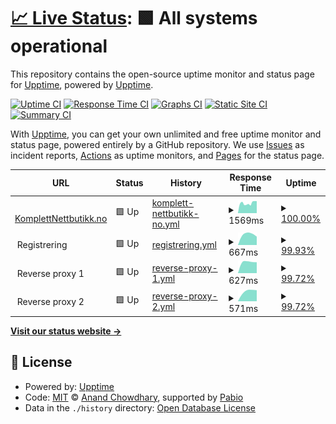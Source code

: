 # [📈 Live Status](https://upptime.github.io/upptime): <!--live status--> **🟩 All systems operational**

This repository contains the open-source uptime monitor and status page for [Upptime](https://upptime.js.org), powered by [Upptime](https://github.com/upptime/upptime).

[![Uptime CI](https://github.com/KomplettNettbutikk/status/workflows/Uptime%20CI/badge.svg)](https://github.com/KomplettNettbutikk/status/actions?query=workflow%3A%22Uptime+CI%22)
[![Response Time CI](https://github.com/KomplettNettbutikk/status/workflows/Response%20Time%20CI/badge.svg)](https://github.com/KomplettNettbutikk/status/actions?query=workflow%3A%22Response+Time+CI%22)
[![Graphs CI](https://github.com/KomplettNettbutikk/status/workflows/Graphs%20CI/badge.svg)](https://github.com/KomplettNettbutikk/status/actions?query=workflow%3A%22Graphs+CI%22)
[![Static Site CI](https://github.com/KomplettNettbutikk/status/workflows/Static%20Site%20CI/badge.svg)](https://github.com/KomplettNettbutikk/status/actions?query=workflow%3A%22Static+Site+CI%22)
[![Summary CI](https://github.com/KomplettNettbutikk/status/workflows/Summary%20CI/badge.svg)](https://github.com/KomplettNettbutikk/status/actions?query=workflow%3A%22Summary+CI%22)

With [Upptime](https://upptime.js.org), you can get your own unlimited and free uptime monitor and status page, powered entirely by a GitHub repository. We use [Issues](https://github.com/upptime/upptime/issues) as incident reports, [Actions](https://github.com/KomplettNettbutikk/status/actions) as uptime monitors, and [Pages](https://upptime.github.io/upptime) for the status page.

<!--start: status pages-->
<!-- This summary is generated by Upptime (https://github.com/upptime/upptime) -->
<!-- Do not edit this manually, your changes will be overwritten -->
<!-- prettier-ignore -->
| URL | Status | History | Response Time | Uptime |
| --- | ------ | ------- | ------------- | ------ |
| <img alt="" src="https://icons.duckduckgo.com/ip3/www.komplettnettbutikk.no.ico" height="13"> [KomplettNettbutikk.no](https://www.komplettnettbutikk.no) | 🟩 Up | [komplett-nettbutikk-no.yml](https://github.com/KomplettNettbutikk/status/commits/HEAD/history/komplett-nettbutikk-no.yml) | <details><summary><img alt="Response time graph" src="./graphs/komplett-nettbutikk-no/response-time-week.png" height="20"> 1569ms</summary><br><a href="https://status.komplettnettbutikk.no/history/komplett-nettbutikk-no"><img alt="Response time 1569" src="https://img.shields.io/endpoint?url=https%3A%2F%2Fraw.githubusercontent.com%2FKomplettNettbutikk%2Fstatus%2FHEAD%2Fapi%2Fkomplett-nettbutikk-no%2Fresponse-time.json"></a><br><a href="https://status.komplettnettbutikk.no/history/komplett-nettbutikk-no"><img alt="24-hour response time 1903" src="https://img.shields.io/endpoint?url=https%3A%2F%2Fraw.githubusercontent.com%2FKomplettNettbutikk%2Fstatus%2FHEAD%2Fapi%2Fkomplett-nettbutikk-no%2Fresponse-time-day.json"></a><br><a href="https://status.komplettnettbutikk.no/history/komplett-nettbutikk-no"><img alt="7-day response time 1569" src="https://img.shields.io/endpoint?url=https%3A%2F%2Fraw.githubusercontent.com%2FKomplettNettbutikk%2Fstatus%2FHEAD%2Fapi%2Fkomplett-nettbutikk-no%2Fresponse-time-week.json"></a><br><a href="https://status.komplettnettbutikk.no/history/komplett-nettbutikk-no"><img alt="30-day response time 1569" src="https://img.shields.io/endpoint?url=https%3A%2F%2Fraw.githubusercontent.com%2FKomplettNettbutikk%2Fstatus%2FHEAD%2Fapi%2Fkomplett-nettbutikk-no%2Fresponse-time-month.json"></a><br><a href="https://status.komplettnettbutikk.no/history/komplett-nettbutikk-no"><img alt="1-year response time 1569" src="https://img.shields.io/endpoint?url=https%3A%2F%2Fraw.githubusercontent.com%2FKomplettNettbutikk%2Fstatus%2FHEAD%2Fapi%2Fkomplett-nettbutikk-no%2Fresponse-time-year.json"></a></details> | <details><summary><a href="https://status.komplettnettbutikk.no/history/komplett-nettbutikk-no">100.00%</a></summary><a href="https://status.komplettnettbutikk.no/history/komplett-nettbutikk-no"><img alt="All-time uptime 100.00%" src="https://img.shields.io/endpoint?url=https%3A%2F%2Fraw.githubusercontent.com%2FKomplettNettbutikk%2Fstatus%2FHEAD%2Fapi%2Fkomplett-nettbutikk-no%2Fuptime.json"></a><br><a href="https://status.komplettnettbutikk.no/history/komplett-nettbutikk-no"><img alt="24-hour uptime 100.00%" src="https://img.shields.io/endpoint?url=https%3A%2F%2Fraw.githubusercontent.com%2FKomplettNettbutikk%2Fstatus%2FHEAD%2Fapi%2Fkomplett-nettbutikk-no%2Fuptime-day.json"></a><br><a href="https://status.komplettnettbutikk.no/history/komplett-nettbutikk-no"><img alt="7-day uptime 100.00%" src="https://img.shields.io/endpoint?url=https%3A%2F%2Fraw.githubusercontent.com%2FKomplettNettbutikk%2Fstatus%2FHEAD%2Fapi%2Fkomplett-nettbutikk-no%2Fuptime-week.json"></a><br><a href="https://status.komplettnettbutikk.no/history/komplett-nettbutikk-no"><img alt="30-day uptime 100.00%" src="https://img.shields.io/endpoint?url=https%3A%2F%2Fraw.githubusercontent.com%2FKomplettNettbutikk%2Fstatus%2FHEAD%2Fapi%2Fkomplett-nettbutikk-no%2Fuptime-month.json"></a><br><a href="https://status.komplettnettbutikk.no/history/komplett-nettbutikk-no"><img alt="1-year uptime 100.00%" src="https://img.shields.io/endpoint?url=https%3A%2F%2Fraw.githubusercontent.com%2FKomplettNettbutikk%2Fstatus%2FHEAD%2Fapi%2Fkomplett-nettbutikk-no%2Fuptime-year.json"></a></details>
| <img alt="" src="https://icons.duckduckgo.com/ip3/null.ico" height="13"> Registrering | 🟩 Up | [registrering.yml](https://github.com/KomplettNettbutikk/status/commits/HEAD/history/registrering.yml) | <details><summary><img alt="Response time graph" src="./graphs/registrering/response-time-week.png" height="20"> 667ms</summary><br><a href="https://status.komplettnettbutikk.no/history/registrering"><img alt="Response time 667" src="https://img.shields.io/endpoint?url=https%3A%2F%2Fraw.githubusercontent.com%2FKomplettNettbutikk%2Fstatus%2FHEAD%2Fapi%2Fregistrering%2Fresponse-time.json"></a><br><a href="https://status.komplettnettbutikk.no/history/registrering"><img alt="24-hour response time 528" src="https://img.shields.io/endpoint?url=https%3A%2F%2Fraw.githubusercontent.com%2FKomplettNettbutikk%2Fstatus%2FHEAD%2Fapi%2Fregistrering%2Fresponse-time-day.json"></a><br><a href="https://status.komplettnettbutikk.no/history/registrering"><img alt="7-day response time 667" src="https://img.shields.io/endpoint?url=https%3A%2F%2Fraw.githubusercontent.com%2FKomplettNettbutikk%2Fstatus%2FHEAD%2Fapi%2Fregistrering%2Fresponse-time-week.json"></a><br><a href="https://status.komplettnettbutikk.no/history/registrering"><img alt="30-day response time 667" src="https://img.shields.io/endpoint?url=https%3A%2F%2Fraw.githubusercontent.com%2FKomplettNettbutikk%2Fstatus%2FHEAD%2Fapi%2Fregistrering%2Fresponse-time-month.json"></a><br><a href="https://status.komplettnettbutikk.no/history/registrering"><img alt="1-year response time 667" src="https://img.shields.io/endpoint?url=https%3A%2F%2Fraw.githubusercontent.com%2FKomplettNettbutikk%2Fstatus%2FHEAD%2Fapi%2Fregistrering%2Fresponse-time-year.json"></a></details> | <details><summary><a href="https://status.komplettnettbutikk.no/history/registrering">99.93%</a></summary><a href="https://status.komplettnettbutikk.no/history/registrering"><img alt="All-time uptime 99.93%" src="https://img.shields.io/endpoint?url=https%3A%2F%2Fraw.githubusercontent.com%2FKomplettNettbutikk%2Fstatus%2FHEAD%2Fapi%2Fregistrering%2Fuptime.json"></a><br><a href="https://status.komplettnettbutikk.no/history/registrering"><img alt="24-hour uptime 100.00%" src="https://img.shields.io/endpoint?url=https%3A%2F%2Fraw.githubusercontent.com%2FKomplettNettbutikk%2Fstatus%2FHEAD%2Fapi%2Fregistrering%2Fuptime-day.json"></a><br><a href="https://status.komplettnettbutikk.no/history/registrering"><img alt="7-day uptime 99.93%" src="https://img.shields.io/endpoint?url=https%3A%2F%2Fraw.githubusercontent.com%2FKomplettNettbutikk%2Fstatus%2FHEAD%2Fapi%2Fregistrering%2Fuptime-week.json"></a><br><a href="https://status.komplettnettbutikk.no/history/registrering"><img alt="30-day uptime 99.93%" src="https://img.shields.io/endpoint?url=https%3A%2F%2Fraw.githubusercontent.com%2FKomplettNettbutikk%2Fstatus%2FHEAD%2Fapi%2Fregistrering%2Fuptime-month.json"></a><br><a href="https://status.komplettnettbutikk.no/history/registrering"><img alt="1-year uptime 99.93%" src="https://img.shields.io/endpoint?url=https%3A%2F%2Fraw.githubusercontent.com%2FKomplettNettbutikk%2Fstatus%2FHEAD%2Fapi%2Fregistrering%2Fuptime-year.json"></a></details>
| <img alt="" src="https://icons.duckduckgo.com/ip3/null.ico" height="13"> Reverse proxy 1 | 🟩 Up | [reverse-proxy-1.yml](https://github.com/KomplettNettbutikk/status/commits/HEAD/history/reverse-proxy-1.yml) | <details><summary><img alt="Response time graph" src="./graphs/reverse-proxy-1/response-time-week.png" height="20"> 627ms</summary><br><a href="https://status.komplettnettbutikk.no/history/reverse-proxy-1"><img alt="Response time 627" src="https://img.shields.io/endpoint?url=https%3A%2F%2Fraw.githubusercontent.com%2FKomplettNettbutikk%2Fstatus%2FHEAD%2Fapi%2Freverse-proxy-1%2Fresponse-time.json"></a><br><a href="https://status.komplettnettbutikk.no/history/reverse-proxy-1"><img alt="24-hour response time 601" src="https://img.shields.io/endpoint?url=https%3A%2F%2Fraw.githubusercontent.com%2FKomplettNettbutikk%2Fstatus%2FHEAD%2Fapi%2Freverse-proxy-1%2Fresponse-time-day.json"></a><br><a href="https://status.komplettnettbutikk.no/history/reverse-proxy-1"><img alt="7-day response time 627" src="https://img.shields.io/endpoint?url=https%3A%2F%2Fraw.githubusercontent.com%2FKomplettNettbutikk%2Fstatus%2FHEAD%2Fapi%2Freverse-proxy-1%2Fresponse-time-week.json"></a><br><a href="https://status.komplettnettbutikk.no/history/reverse-proxy-1"><img alt="30-day response time 627" src="https://img.shields.io/endpoint?url=https%3A%2F%2Fraw.githubusercontent.com%2FKomplettNettbutikk%2Fstatus%2FHEAD%2Fapi%2Freverse-proxy-1%2Fresponse-time-month.json"></a><br><a href="https://status.komplettnettbutikk.no/history/reverse-proxy-1"><img alt="1-year response time 627" src="https://img.shields.io/endpoint?url=https%3A%2F%2Fraw.githubusercontent.com%2FKomplettNettbutikk%2Fstatus%2FHEAD%2Fapi%2Freverse-proxy-1%2Fresponse-time-year.json"></a></details> | <details><summary><a href="https://status.komplettnettbutikk.no/history/reverse-proxy-1">99.72%</a></summary><a href="https://status.komplettnettbutikk.no/history/reverse-proxy-1"><img alt="All-time uptime 99.72%" src="https://img.shields.io/endpoint?url=https%3A%2F%2Fraw.githubusercontent.com%2FKomplettNettbutikk%2Fstatus%2FHEAD%2Fapi%2Freverse-proxy-1%2Fuptime.json"></a><br><a href="https://status.komplettnettbutikk.no/history/reverse-proxy-1"><img alt="24-hour uptime 100.00%" src="https://img.shields.io/endpoint?url=https%3A%2F%2Fraw.githubusercontent.com%2FKomplettNettbutikk%2Fstatus%2FHEAD%2Fapi%2Freverse-proxy-1%2Fuptime-day.json"></a><br><a href="https://status.komplettnettbutikk.no/history/reverse-proxy-1"><img alt="7-day uptime 99.72%" src="https://img.shields.io/endpoint?url=https%3A%2F%2Fraw.githubusercontent.com%2FKomplettNettbutikk%2Fstatus%2FHEAD%2Fapi%2Freverse-proxy-1%2Fuptime-week.json"></a><br><a href="https://status.komplettnettbutikk.no/history/reverse-proxy-1"><img alt="30-day uptime 99.72%" src="https://img.shields.io/endpoint?url=https%3A%2F%2Fraw.githubusercontent.com%2FKomplettNettbutikk%2Fstatus%2FHEAD%2Fapi%2Freverse-proxy-1%2Fuptime-month.json"></a><br><a href="https://status.komplettnettbutikk.no/history/reverse-proxy-1"><img alt="1-year uptime 99.72%" src="https://img.shields.io/endpoint?url=https%3A%2F%2Fraw.githubusercontent.com%2FKomplettNettbutikk%2Fstatus%2FHEAD%2Fapi%2Freverse-proxy-1%2Fuptime-year.json"></a></details>
| <img alt="" src="https://icons.duckduckgo.com/ip3/null.ico" height="13"> Reverse proxy 2 | 🟩 Up | [reverse-proxy-2.yml](https://github.com/KomplettNettbutikk/status/commits/HEAD/history/reverse-proxy-2.yml) | <details><summary><img alt="Response time graph" src="./graphs/reverse-proxy-2/response-time-week.png" height="20"> 571ms</summary><br><a href="https://status.komplettnettbutikk.no/history/reverse-proxy-2"><img alt="Response time 571" src="https://img.shields.io/endpoint?url=https%3A%2F%2Fraw.githubusercontent.com%2FKomplettNettbutikk%2Fstatus%2FHEAD%2Fapi%2Freverse-proxy-2%2Fresponse-time.json"></a><br><a href="https://status.komplettnettbutikk.no/history/reverse-proxy-2"><img alt="24-hour response time 609" src="https://img.shields.io/endpoint?url=https%3A%2F%2Fraw.githubusercontent.com%2FKomplettNettbutikk%2Fstatus%2FHEAD%2Fapi%2Freverse-proxy-2%2Fresponse-time-day.json"></a><br><a href="https://status.komplettnettbutikk.no/history/reverse-proxy-2"><img alt="7-day response time 571" src="https://img.shields.io/endpoint?url=https%3A%2F%2Fraw.githubusercontent.com%2FKomplettNettbutikk%2Fstatus%2FHEAD%2Fapi%2Freverse-proxy-2%2Fresponse-time-week.json"></a><br><a href="https://status.komplettnettbutikk.no/history/reverse-proxy-2"><img alt="30-day response time 571" src="https://img.shields.io/endpoint?url=https%3A%2F%2Fraw.githubusercontent.com%2FKomplettNettbutikk%2Fstatus%2FHEAD%2Fapi%2Freverse-proxy-2%2Fresponse-time-month.json"></a><br><a href="https://status.komplettnettbutikk.no/history/reverse-proxy-2"><img alt="1-year response time 571" src="https://img.shields.io/endpoint?url=https%3A%2F%2Fraw.githubusercontent.com%2FKomplettNettbutikk%2Fstatus%2FHEAD%2Fapi%2Freverse-proxy-2%2Fresponse-time-year.json"></a></details> | <details><summary><a href="https://status.komplettnettbutikk.no/history/reverse-proxy-2">99.72%</a></summary><a href="https://status.komplettnettbutikk.no/history/reverse-proxy-2"><img alt="All-time uptime 99.72%" src="https://img.shields.io/endpoint?url=https%3A%2F%2Fraw.githubusercontent.com%2FKomplettNettbutikk%2Fstatus%2FHEAD%2Fapi%2Freverse-proxy-2%2Fuptime.json"></a><br><a href="https://status.komplettnettbutikk.no/history/reverse-proxy-2"><img alt="24-hour uptime 100.00%" src="https://img.shields.io/endpoint?url=https%3A%2F%2Fraw.githubusercontent.com%2FKomplettNettbutikk%2Fstatus%2FHEAD%2Fapi%2Freverse-proxy-2%2Fuptime-day.json"></a><br><a href="https://status.komplettnettbutikk.no/history/reverse-proxy-2"><img alt="7-day uptime 99.72%" src="https://img.shields.io/endpoint?url=https%3A%2F%2Fraw.githubusercontent.com%2FKomplettNettbutikk%2Fstatus%2FHEAD%2Fapi%2Freverse-proxy-2%2Fuptime-week.json"></a><br><a href="https://status.komplettnettbutikk.no/history/reverse-proxy-2"><img alt="30-day uptime 99.72%" src="https://img.shields.io/endpoint?url=https%3A%2F%2Fraw.githubusercontent.com%2FKomplettNettbutikk%2Fstatus%2FHEAD%2Fapi%2Freverse-proxy-2%2Fuptime-month.json"></a><br><a href="https://status.komplettnettbutikk.no/history/reverse-proxy-2"><img alt="1-year uptime 99.72%" src="https://img.shields.io/endpoint?url=https%3A%2F%2Fraw.githubusercontent.com%2FKomplettNettbutikk%2Fstatus%2FHEAD%2Fapi%2Freverse-proxy-2%2Fuptime-year.json"></a></details>

<!--end: status pages-->

[**Visit our status website →**](https://upptime.github.io/upptime)

## 📄 License

- Powered by: [Upptime](https://github.com/upptime/upptime)
- Code: [MIT](./LICENSE) © [Anand Chowdhary](https://anandchowdhary.com), supported by [Pabio](https://pabio.com)
- Data in the `./history` directory: [Open Database License](https://opendatacommons.org/licenses/odbl/1-0/)
